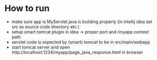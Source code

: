 # How to run
* make sure app is MyServlet.java is building properly (in intellij idea set src as source code directory etc.)
* setup smart tomcat plugin in idea -> proper port and /myapp context path
* servlet code is expected by (smart) tomcat to be in src/main/webapp
* start tomcat server and open http://localhost:1234/myapp/page_java_response.html in browser